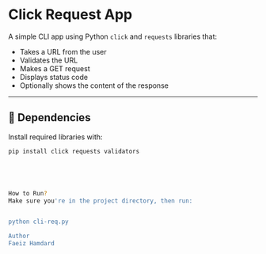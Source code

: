 # Click Request App

A simple CLI app using Python `click` and `requests` libraries that:

- Takes a URL from the user
- Validates the URL
- Makes a GET request
- Displays status code
- Optionally shows the content of the response

---

## 🔧 Dependencies

Install required libraries with:

```bash
pip install click requests validators





How to Run?
Make sure you're in the project directory, then run:


python cli-req.py

Author
Faeiz Hamdard


